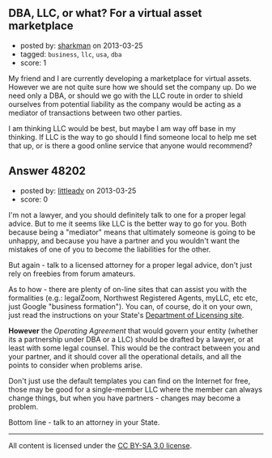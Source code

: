 ## DBA, LLC, or what? For a virtual asset marketplace

- posted by: [sharkman](https://stackexchange.com/users/-1/25622-sharkman) on 2013-03-25
- tagged: `business`, `llc`, `usa`, `dba`
- score: 1

My friend and I are currently developing a marketplace for virtual assets. However we are not quite sure how we should set the company up. Do we need only a DBA, or should we go with the LLC route in order to shield ourselves from potential liability as the company would be acting as a mediator of transactions between two other parties.

I am thinking LLC would be best, but maybe I am way off base in my thinking. If LLC is the way to go should I find someone local to help me set that up, or is there a good online service that anyone would recommend?


## Answer 48202

- posted by: [littleadv](https://stackexchange.com/users/-1/13808-littleadv) on 2013-03-25
- score: 0

<p>I'm not a lawyer, and you should definitely talk to one for a proper legal advice. But to me it seems like LLC is the better way to go for you. Both because being a "mediator" means that ultimately someone is going to be unhappy, and because you have a partner and you wouldn't want the mistakes of one of you to become the liabilities for the other.</p>

<p>But again - talk to a licensed attorney for a proper legal advice, don't just rely on freebies from forum amateurs.</p>

<p>As to how - there are plenty of on-line sites that can assist you with the formalities (e.g.: legalZoom, Northwest Registered Agents, myLLC, etc etc, just Google "business formation"). You can, of course, do it on your own, just read the instructions on your State's <a href="http://www.michigan.gov/lara/0,4601,7-154-35299_61343_35413_35429---,00.html" rel="nofollow">Department of Licensing site</a>.</p>

<p><strong>However</strong> the <em>Operating Agreement</em> that would govern your entity (whether its a partnership under DBA or a LLC) should be drafted by a lawyer, or at least with some legal counsel. This would be the contract between you and your partner, and it should cover all the operational details, and all the points to consider when problems arise.</p>

<p>Don't just use the default templates you can find on the Internet for free, those may be good for a single-member LLC where the member can always change things, but when you have partners - changes may become a problem. </p>

<p>Bottom line - talk to an attorney in your State.</p>




---

All content is licensed under the [CC BY-SA 3.0 license](https://creativecommons.org/licenses/by-sa/3.0/).
